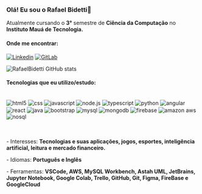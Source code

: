 ### Olá! Eu sou o Rafael Bidetti👋


<p>Atualmente cursando o <b>3°</b> semestre de <b>Ciência da Computação</b> no <img src="https://i.imgur.com/V3cBT7o.png" width=13> <b>Instituto Mauá de Tecnologia.</b> </p>

#### Onde me encontrar: 
[![Linkedin](https://img.shields.io/badge/LinkedIn-0077B5?style=for-the-badge&logo=linkedin&logoColor=white)](https://www.linkedin.com/in/rafael-bidetti-760398207/)
[![GitLab](https://img.shields.io/badge/GitLab-330F63?style=for-the-badge&logo=gitlab&logoColor=orange)](https://gitlab.com/Bidetti/)

![RafaelBidetti GitHub stats](https://github-readme-stats.vercel.app/api?username=Bidetti&show_icons=true&theme=dark)


#### Tecnologias que eu utilizo/estudo:

<div style="display: inline_block"><br/>
    <img align="center" alt="html5" src="https://img.shields.io/badge/HTML5-E34F26?style=for-the-badge&logo=html5&logoColor=white">
    <img align="center" alt="css" src="https://img.shields.io/badge/CSS3-1572B6?style=for-the-badge&logo=css3&logoColor=white">
    <img align="center" alt="javascript" src="https://img.shields.io/badge/JavaScript-F7DF1E?style=for-the-badge&logo=javascript&logoColor=black">
    <img align="center" alt="node.js" src="https://img.shields.io/badge/Node.js-43853D?style=for-the-badge&logo=node.js&logoColor=white">
    <img align="center" alt="typescript" src="https://img.shields.io/badge/TypeScript-007ACC?style=for-the-badge&logo=typescript&logoColor=white">
    <img align="center" alt="python" src="https://img.shields.io/badge/Python-14354C?style=for-the-badge&logo=python&logoColor=white">
    <img align="center" alt="angular" src="https://img.shields.io/badge/Angular-DD0031?style=for-the-badge&logo=angular&logoColor=white">
    <img align="center" alt="react" src="https://img.shields.io/badge/React-20232A?style=for-the-badge&logo=react&logoColor=61DAFB">
    <img align="center" alt="java" src="https://img.shields.io/badge/Java-ED8B00?style=for-the-badge&logo=openjdk&logoColor=white">
    <img align="center" alt="bootstrap"src="https://img.shields.io/badge/Bootstrap-563D7C?style=for-the-badge&logo=bootstrap&logoColor=white">
    <img align="center" alt="mysql"src="https://img.shields.io/badge/MySQL-00000F?style=for-the-badge&logo=mysql&logoColor=white">
    <img align="center" alt="mongodb"src="https://img.shields.io/badge/MongoDB-4EA94B?style=for-the-badge&logo=mongodb&logoColor=white">
    <img align="center" alt="firebase"src="https://img.shields.io/badge/Firebase-F29D0C?style=for-the-badge&logo=firebase&logoColor=white">
    <img align="center" alt="amazon aws"src="https://img.shields.io/badge/Amazon_AWS-232F3E?style=for-the-badge&logo=amazon-aws&logoColor=white">
    <img align="center" alt="nosql"src="https://img.shields.io/badge/Google_Cloud-4285F4?style=for-the-badge&logo=google-cloud&logoColor=white">
    
</div>
<br><br/>
<p align="left">
   - Interesses: <strong>Tecnologias e suas aplicações, jogos, esportes, inteligência artificial, leitura e mercado financeiro.</strong>
</p>

<p align="left">
   -  Idiomas: <strong> Português e Inglês </strong>
</p>

<p align="left">
   - Ferramentas: <strong>VSCode, AWS, MySQL Workbench, Astah UML, JetBrains, Jupyter Notebook, Google Colab, Trello, GitHub, Git, Figma, FireBase e GoogleCloud</strong>
</p> 
 

